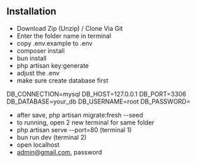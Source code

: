## Installation

- Download Zip (Unzip) / Clone Via Git
- Enter the folder name in terminal
- copy .env.example to .env
- composer install
- bun install
- php artisan key:generate
- adjust the .env
- make sure create database first

DB_CONNECTION=mysql
DB_HOST=127.0.0.1
DB_PORT=3306
DB_DATABASE=your_db
DB_USERNAME=root
DB_PASSWORD=

- after save, php artisan migrate:fresh --seed
- to running, open 2 new terminal for same folder
- php artisan serve --port=80 (terminal 1)
- bun run dev (terminal 2)
- open localhost
- admin@gmail.com, password